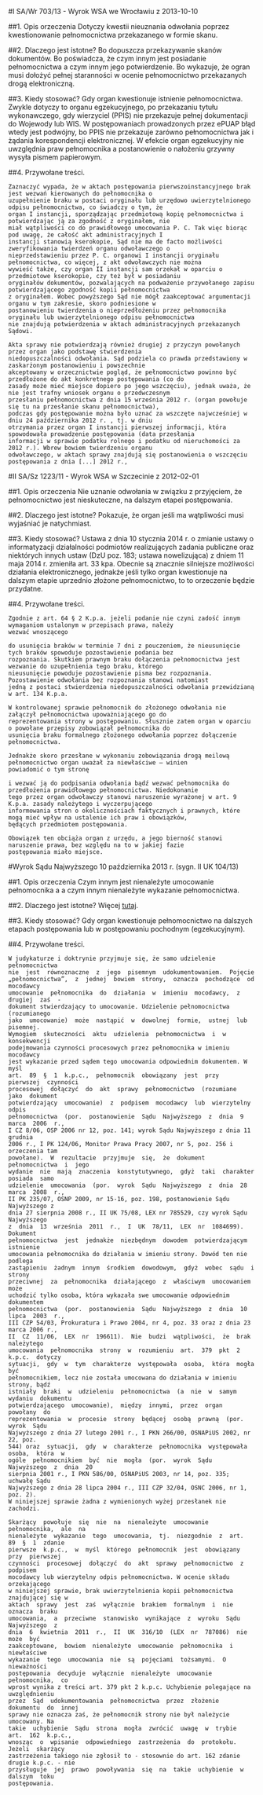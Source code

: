 #I SA/Wr 703/13 - Wyrok WSA we Wrocławiu z 2013-10-10

##1. Opis orzeczenia
Dotyczy kwestii nieuznania odwołania poprzez kwestionowanie pełnomocnictwa przekazanego w formie skanu.

##2. Dlaczego jest istotne?
Bo dopuszcza przekazywanie skanów dokumentów. Bo poświadcza, że czym innym jest posiadanie pełnomocnictwa a czym innym jego potwierdzenie. Bo wykazuje, że ogran musi dołożyć pełnej staranności w ocenie pełnomocnictwo przekazanych drogą elektroniczną.

##3. Kiedy stosować?
Gdy organ kwestionuje istnienie pełnomocnictwa. Zwykle dotyczy to organu egzekucyjnego, po przekazaniu tytułu wykonawczego, gdy wierzyciel (PPIS) nie przekazuje pełnej dokumentacji do Wojewody lub WIS. W postępowaniach prowadzonych przez ePUAP błąd wtedy jest podwójny, bo PPIS nie przekazuje zarówno pełnomocnictwa jak i żądania korespondencji elektronicznej. W efekcie organ egzekucyjny nie uwzględnia praw pełnomocnika a postanowienie o nałożeniu grzywny wysyła pismem papierowym.

##4. Przywołane treści.
```
Zaznaczyć wypada, że w aktach postępowania pierwszoinstancyjnego brak jest wezwań kierowanych do pełnomocnika o
uzupełnienie braku w postaci oryginału lub urzędowo uwierzytelnionego odpisu pełnomocnictwa, co świadczy o tym, że
organ I instancji, sporządzając przedmiotową kopię pełnomocnictwa i potwierdzając ją za zgodność z oryginałem, nie
miał wątpliwości co do prawidłowego umocowania P. C. Tak więc biorąc pod uwagę, że całość akt administracyjnych I
instancji stanowią kserokopie, Sąd nie ma de facto możliwości zweryfikowania twierdzeń organu odwoławczego o
nieprzedstawieniu przez P. C. organowi I instancji oryginału pełnomocnictwa, co więcej, z akt odwoławczych nie można
wywieść także, czy organ II instancji sam orzekał w oparciu o przedmiotowe kserokopie, czy też był w posiadaniu
oryginałów dokumentów, pozwalających na podważenie przywołanego zapisu potwierdzającego zgodność kopii pełnomocnictwa
z oryginałem. Wobec powyższego Sąd nie mógł zaakceptować argumentacji organu w tym zakresie, skoro podniesione w
postanowieniu twierdzenia o nieprzedłożeniu przez pełnomocnika oryginału lub uwierzytelnionego odpisu pełnomocnictwa
nie znajdują potwierdzenia w aktach administracyjnych przekazanych Sądowi.

Akta sprawy nie potwierdzają również drugiej z przyczyn powołanych przez organ jako podstawę stwierdzenia
niedopuszczalności odwołania. Sąd podziela co prawda przedstawiony w zaskarżonym postanowieniu i powszechnie
akceptowany w orzecznictwie pogląd, że pełnomocnictwo powinno być przedłożone do akt konkretnego postępowania (co do
zasady może mieć miejsce dopiero po jego wszczęciu), jednak uważa, że nie jest trafny wniosek organu o przedwczesnym
przesłaniu pełnomocnictwa z dnia 15 września 2012 r. (organ powołuje się tu na przesłanie skanu pełnomocnictwa),
podczas gdy postępowanie można było uznać za wszczęte najwcześniej w dniu 24 października 2012 r. , tj. w dniu
otrzymania przez organ I instancji pierwszej informacji, która spowodowała prowadzenie postępowania (data przesłania
informacji w sprawie podatku rolnego i podatku od nieruchomości za 2012 r.). Wbrew bowiem twierdzeniu organu
odwoławczego, w aktach sprawy znajdują się postanowienia o wszczęciu postępowania z dnia [...] 2012 r.,
```

#II SA/Sz 1223/11 - Wyrok WSA w Szczecinie z 2012-02-01

##1. Opis orzeczenia
Nie uznanie odwołania w związku z przyjęciem, że pełnomocnictwo jest nieskuteczne, na dalszym etapei postępowania.

##2. Dlaczego jest istotne?
Pokazuje, że organ jeśli ma wątpliwości musi wyjaśniać je natychmiast.

##3. Kiedy stosować?
Ustawa z dnia 10 stycznia 2014 r. o zmianie ustawy o informatyzacji działalności podmiotów realizujących zadania publiczne oraz niektórych innych ustaw (DzU poz. 183; ustawa nowelizująca) z dniem 11 maja 2014 r. zmieniła art. 33 kpa. Obecnie są znacznie silniejsze możliwości działania elektronicznego, jednakże jeśli tylko organ kwestionuje na dalszym etapie uprzednio złożone pełnomocnictwo, to to orzeczenie będzie przydatne.

##4. Przywołane treści.
```
Zgodnie z art. 64 § 2 K.p.a. jeżeli podanie nie czyni zadość innym wymaganiom ustalonym w przepisach prawa, należy
wezwać wnoszącego

do usunięcia braków w terminie 7 dni z pouczeniem, że nieusunięcie tych braków spowoduje pozostawienie podania bez
rozpoznania. Skutkiem prawnym braku dołączenia pełnomocnictwa jest wezwanie do uzupełnienia tego braku, którego
nieusunięcie powoduje pozostawienie pisma bez rozpoznania. Pozostawienie odwołania bez rozpoznania stanowi natomiast
jedną z postaci stwierdzenia niedopuszczalności odwołania przewidzianą w art. 134 K.p.a.

W kontrolowanej sprawie pełnomocnik do złożonego odwołania nie załączył pełnomocnictwa upoważniającego go do
reprezentowania strony w postępowaniu. Słusznie zatem organ w oparciu o powołane przepisy zobowiązał pełnomocnika do
usunięcia braku formalnego złożonego odwołania poprzez dołączenie pełnomocnictwa.

Jednakże skoro przesłane w wykonaniu zobowiązania drogą meilową pełnomocnictwo organ uważał za niewłaściwe – winien
powiadomić o tym stronę

i wezwać ją do podpisania odwołania bądź wezwać pełnomocnika do przedłożenia prawidłowego pełnomocnictwa. Niedokonanie
tego przez organ odwoławczy stanowi naruszenie wyrażonej w art. 9 K.p.a. zasady należytego i wyczerpującego
informowania stron o okolicznościach faktycznych i prawnych, które mogą mieć wpływ na ustalenie ich praw i obowiązków,
będących przedmiotem postępowania.

Obowiązek ten obciąża organ z urzędu, a jego bierność stanowi naruszenie prawa, bez względu na to w jakiej fazie
postępowania miało miejsce.
```

#Wyrok Sądu Najwyższego 10 października 2013 r. (sygn. II UK 104/13)

##1. Opis orzeczenia
Czym innym jest nienależyte umocowanie pełnomocnika a a czym innym nienależyte wykazanie pełnomocnictwa.

##2. Dlaczego jest istotne?
Więcej [tutaj](http://www.codozasady.pl/nienalezyte-umocowanie-pelnomocnika-a-nienalezyte-wykazanie-pelnomocnictwa/).

##3. Kiedy stosować?
Gdy organ kwestionuje pełnomocnictwo na dalszych etapach postępowania lub w postępowaniu pochodnym (egzekucyjnym).

##4. Przywołane treści.
```
W judykaturze i doktrynie przyjmuje się, że samo udzielenie pełnomocnictwa 
nie  jest  równoznaczne  z  jego  pisemnym  udokumentowaniem.  Pojęcie 
„pełnomocnictwa”,  z  jednej  bowiem  strony,  oznacza  pochodzące  od  mocodawcy 
umocowanie  pełnomocnika  do  działania  w  imieniu  mocodawcy,  z  drugiej  zaś  - 
dokument stwierdzający to umocowanie. Udzielenie pełnomocnictwa (rozumianego 
jako  umocowanie)  może  nastąpić  w  dowolnej  formie,  ustnej  lub  pisemnej. 
Wymogiem  skuteczności  aktu  udzielenia  pełnomocnictwa  i  w  konsekwencji 
podejmowania czynności procesowych przez pełnomocnika w imieniu mocodawcy 
jest wykazanie przed sądem tego umocowania odpowiednim dokumentem. W myśl 
art.  89  §  1  k.p.c.,  pełnomocnik  obowiązany  jest  przy  pierwszej  czynności 
procesowej  dołączyć  do  akt  sprawy  pełnomocnictwo  (rozumiane  jako  dokument 
potwierdzający  umocowanie)  z  podpisem  mocodawcy  lub  wierzytelny  odpis 
pełnomocnictwa  (por.  postanowienie  Sądu  Najwyższego  z  dnia  9  marca  2006  r., 
I CZ 8/06, OSP 2006 nr 12, poz. 141; wyrok Sądu Najwyższego z dnia 11 grudnia 
2006 r., I PK 124/06, Monitor Prawa Pracy 2007, nr 5, poz. 256 i orzeczenia tam 
powołane).  W  rezultacie  przyjmuje  się,  że  dokument  pełnomocnictwa  i  jego 
wydanie  nie  mają  znaczenia  konstytutywnego,  gdyż  taki  charakter  posiada  samo 
udzielenie  umocowania  (por.  wyrok  Sądu  Najwyższego  z  dnia  28  marca  2008  r., 
II PK 235/07, OSNP 2009, nr 15-16, poz. 198, postanowienie Sądu Najwyższego z 
dnia 27 sierpnia 2008 r., II UK 75/08, LEX nr 785529, czy wyrok Sądu Najwyższego 
z  dnia  13  września  2011  r.,  I  UK  78/11,  LEX  nr  1084699).  Dokument 
pełnomocnictwa  jest  jednakże  niezbędnym  dowodem  potwierdzającym  istnienie 
umocowania pełnomocnika do działania w imieniu strony. Dowód ten nie podlega 
zastąpieniu  żadnym  innym  środkiem  dowodowym,  gdyż  wobec  sądu  i  strony 
przeciwnej  za  pełnomocnika  działającego  z  właściwym  umocowaniem  może 
uchodzić tylko osoba, która wykazała swe umocowanie odpowiednim dokumentem 
pełnomocnictwa  (por.  postanowienia  Sądu  Najwyższego  z  dnia  10  lipca  2003  r., 
III CZP 54/03, Prokuratura i Prawo 2004, nr 4, poz. 33 oraz z dnia 23 marca 2006 r.,
II  CZ  11/06,  LEX  nr  196611).  Nie  budzi  wątpliwości,  że  brak  należytego 
umocowania  pełnomocnika  strony  w  rozumieniu  art.  379  pkt  2  k.p.c.  dotyczy 
sytuacji,  gdy  w  tym  charakterze  występowała  osoba,  która  mogła  być 
pełnomocnikiem, lecz nie została umocowana do działania w imieniu strony, bądź 
istniały  braki  w  udzieleniu  pełnomocnictwa  (a  nie  w  samym  wydaniu  dokumentu 
potwierdzającego  umocowanie),  między  innymi,  przez  organ  powołany  do 
reprezentowania  w  procesie  strony  będącej  osobą  prawną  (por.  wyrok  Sądu 
Najwyższego z dnia 27 lutego 2001 r., I PKN 266/00, OSNAPiUS 2002, nr 22, poz. 
544) oraz  sytuacji,  gdy  w  charakterze  pełnomocnika  występowała  osoba,  która  w 
ogóle  pełnomocnikiem  być  nie  mogła  (por.  wyrok  Sądu  Najwyższego  z  dnia  20 
sierpnia 2001 r., I PKN 586/00, OSNAPiUS 2003, nr 14, poz. 335; uchwałę Sądu 
Najwyższego z dnia 28 lipca 2004 r., III CZP 32/04, OSNC 2006, nr 1, poz. 2).
W niniejszej sprawie żadna z wymienionych wyżej przesłanek nie zachodzi. 

Skarżący  powołuje  się  nie  na  nienależyte  umocowanie  pełnomocnika,  ale  na 
nienależyte  wykazanie  tego  umocowania,  tj.  niezgodnie  z  art.  89  §  1  zdanie 
pierwsze  k.p.c.,  w  myśl  którego  pełnomocnik  jest  obowiązany  przy  pierwszej 
czynności  procesowej  dołączyć  do  akt  sprawy  pełnomocnictwo  z  podpisem 
mocodawcy lub wierzytelny odpis pełnomocnictwa. W ocenie składu orzekającego 
w niniejszej sprawie, brak uwierzytelnienia kopii pełnomocnictwa znajdującej się w 
aktach  sprawy  jest  zaś  wyłącznie  brakiem  formalnym  i  nie  oznacza  braku 
umocowania,  a  przeciwne  stanowisko  wynikające  z  wyroku  Sądu  Najwyższego  z 
dnia  6  kwietnia  2011  r.,  II  UK  316/10  (LEX  nr  787086)  nie  może  być 
zaakceptowane,  bowiem  nienależyte  umocowanie  pełnomocnika  i  niewłaściwe 
wykazanie  tego  umocowania  nie  są  pojęciami  tożsamymi.  O  nieważności 
postępowania  decyduje  wyłącznie  nienależyte  umocowanie  pełnomocnika,  co 
wprost wynika z treści art. 379 pkt 2 k.p.c. Uchybienie polegające na uwzględnieniu 
przez  Sąd  udokumentowania  pełnomocnictwa  przez  złożenie  dokumentu  do  innej 
sprawy nie oznacza zaś, że pełnomocnik strony nie był należycie umocowany. Na 
takie  uchybienie  Sądu  strona  mogła  zwrócić  uwagę  w  trybie  art.  162  k.p.c., 
wnosząc  o  wpisanie  odpowiedniego  zastrzeżenia  do  protokołu.  Jeżeli  skarżący 
zastrzeżenia takiego nie zgłosił to - stosownie do art. 162 zdanie drugie k.p.c. - nie
przysługuje  jej  prawo  powoływania  się  na  takie  uchybienie  w  dalszym  toku 
postępowania.
```
